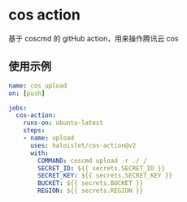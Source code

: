 # cos action

基于 coscmd 的 gitHub action，用来操作腾讯云 cos

## 使用示例

```yaml
name: cos upload
on: [push]

jobs:
  cos-action:
    runs-on: ubuntu-latest
    steps:
    - name: upload
      uses: haloislet/cos-action@v2
      with:
        COMMAND: coscmd upload -r ./ /
        SECRET_ID: ${{ secrets.SECRET_ID }}
        SECRET_KEY: ${{ secrets.SECRET_KEY }}
        BUCKET: ${{ secrets.BUCKET }}
        REGION: ${{ secrets.REGION }}
```
